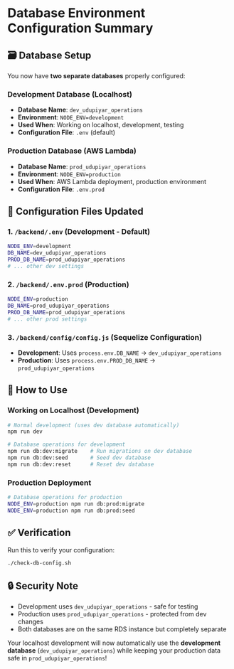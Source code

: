 # Database Environment Configuration Summary

## 🗃️ Database Setup

You now have **two separate databases** properly configured:

### Development Database (Localhost)
- **Database Name**: `dev_udupiyar_operations`
- **Environment**: `NODE_ENV=development`
- **Used When**: Working on localhost, development, testing
- **Configuration File**: `.env` (default)

### Production Database (AWS Lambda)
- **Database Name**: `prod_udupiyar_operations` 
- **Environment**: `NODE_ENV=production`
- **Used When**: AWS Lambda deployment, production environment
- **Configuration File**: `.env.prod`

## 🔧 Configuration Files Updated

### 1. `/backend/.env` (Development - Default)
```bash
NODE_ENV=development
DB_NAME=dev_udupiyar_operations
PROD_DB_NAME=prod_udupiyar_operations
# ... other dev settings
```

### 2. `/backend/.env.prod` (Production)
```bash
NODE_ENV=production
DB_NAME=prod_udupiyar_operations
PROD_DB_NAME=prod_udupiyar_operations
# ... other prod settings
```

### 3. `/backend/config/config.js` (Sequelize Configuration)
- **Development**: Uses `process.env.DB_NAME` → `dev_udupiyar_operations`
- **Production**: Uses `process.env.PROD_DB_NAME` → `prod_udupiyar_operations`

## 🚀 How to Use

### Working on Localhost (Development)
```bash
# Normal development (uses dev database automatically)
npm run dev

# Database operations for development
npm run db:dev:migrate    # Run migrations on dev database
npm run db:dev:seed       # Seed dev database
npm run db:dev:reset      # Reset dev database
```

### Production Deployment
```bash
# Database operations for production
NODE_ENV=production npm run db:prod:migrate
NODE_ENV=production npm run db:prod:seed
```

## ✅ Verification

Run this to verify your configuration:
```bash
./check-db-config.sh
```

## 🔒 Security Note

- Development uses `dev_udupiyar_operations` - safe for testing
- Production uses `prod_udupiyar_operations` - protected from dev changes
- Both databases are on the same RDS instance but completely separate

Your localhost development will now automatically use the **development database** (`dev_udupiyar_operations`) while keeping your production data safe in `prod_udupiyar_operations`!
